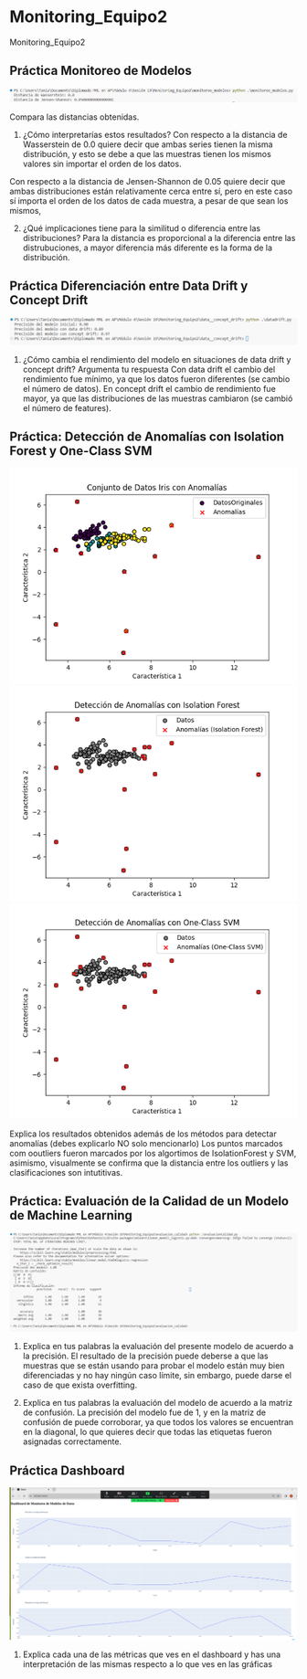 # Monitoring_Equipo2
Monitoring_Equipo2

## Práctica Monitoreo de Modelos

![monitoreo_modelos](imagenes/monitoreo_modelos.png)

Compara las distancias obtenidas.

1. ¿Cómo interpretarías estos resultados?
Con respecto a la distancia de Wasserstein de 0.0 quiere decir que ambas series tienen la misma distribución, y esto se debe a que las muestras tienen los mismos valores sin importar el orden de los datos.

Con respecto a la distancia de Jensen-Shannon de 0.05 quiere decir que ambas distribuciones están relativamente cerca entre sí, pero en este caso sí importa el orden de los datos de cada muestra, a pesar de que sean los mismos, 

2. ¿Qué implicaciones tiene para la similitud o diferencia entre las distribuciones?
Para la distancia es proporcional a la diferencia entre las distrubuciones, a mayor diferencia más diferente es la forma de la distribución.


## Práctica Diferenciación entre Data Drift y Concept Drift

![data_concept_drift](imagenes/data_concept_drift.png)

1. ¿Cómo cambia el rendimiento del modelo en situaciones de data drift y concept drift? Argumenta tu respuesta
Con data drift el cambio del rendimiento fue mínimo, ya que los datos fueron diferentes (se cambio el número de datos).
En concept drift el cambio de rendimiento fue mayor, ya que las distribuciones de las muestras cambiaron (se cambió el número de features).


## Práctica: Detección de Anomalías con Isolation Forest y One-Class SVM

![deteccion_anomalias_1](imagenes/deteccion_anomalias_1.png)
![deteccion_anomalias_2](imagenes/deteccion_anomalias_2.png)
![deteccion_anomalias_3](imagenes/deteccion_anomalias_3.png)

Explica los resultados obtenidos además de los métodos para detectar anomalías (debes explicarlo NO solo mencionarlo)
Los puntos marcados com ooutliers fueron marcados por los algortimos de IsolationForest y SVM, asimismo, visualmente se confirma que la distancia entre los outliers y las clasificaciones son intutitivas.


## Práctica: Evaluación de la Calidad de un Modelo de Machine Learning

![evaluacion_calidad](imagenes/evaluacion_calidad.png)

1. Explica en tus palabras la evaluación del presente modelo de acuerdo a la precisión.
El resultado de la precisión puede deberse a que las muestras que se están usando para probar el modelo están muy bien diferenciadas y no hay ningún caso límite, sin embargo, puede darse el caso de que exista overfitting.

2. Explica en tus palabras la evaluación del modelo de acuerdo a la matriz de confusión.
La precisión del modelo fue de 1, y en la matriz de confusión de puede corroborar, ya que todos los valores se encuentran en la diagonal, lo que quieres decir que todas las etiquetas fueron asignadas correctamente.

## Práctica Dashboard

![Practica_Dashboard](Practica_Dashboard/screenshot.png)

1. Explica cada una de las métricas que ves en el dashboard y has una interpretación de las mismas respecto a lo que ves en las gráficas

